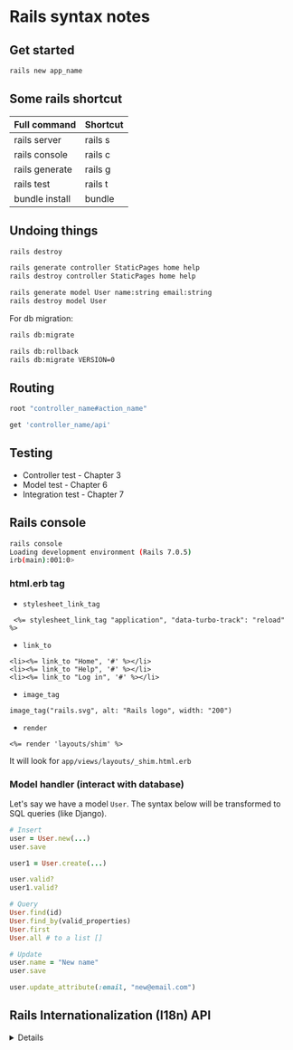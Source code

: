 # Rails syntax notes
## Get started
```bash
rails new app_name
```
## Some rails shortcut
| Full command      | Shortcut  |
| ----------------- | --------- |
| rails server      | rails s   |
| rails console     | rails c   |
| rails generate    | rails g   |
| rails test        | rails t   |
| bundle install    | bundle    |

## Undoing things
```bash
rails destroy
```
```bash
rails generate controller StaticPages home help
rails destroy controller StaticPages home help

rails generate model User name:string email:string
rails destroy model User
```
For db migration:
```bash
rails db:migrate

rails db:rollback
rails db:migrate VERSION=0
```
## Routing
```rb
root "controller_name#action_name"

get 'controller_name/api'
```

## Testing
- Controller test - Chapter 3
- Model test - Chapter 6
- Integration test - Chapter 7

## Rails console
```bash
rails console
Loading development environment (Rails 7.0.5)
irb(main):001:0>
```

### html.erb tag
- `stylesheet_link_tag`
```erb
 <%= stylesheet_link_tag "application", "data-turbo-track": "reload" %>
 ```
- `link_to`
```erb
<li><%= link_to "Home", '#' %></li>
<li><%= link_to "Help", '#' %></li>
<li><%= link_to "Log in", '#' %></li>
```
- `image_tag`
```erb
image_tag("rails.svg", alt: "Rails logo", width: "200")
```
- `render`
```erb
<%= render 'layouts/shim' %>
```
It will look for `app/views/layouts/_shim.html.erb`

### Model handler (interact with database)
Let's say we have a model `User`. The syntax below will be transformed
to SQL queries (like Django).
```rb
# Insert
user = User.new(...)
user.save

user1 = User.create(...)

user.valid?
user1.valid?

# Query
User.find(id)
User.find_by(valid_properties)
User.first
User.all # to a list []

# Update
user.name = "New name"
user.save

user.update_attribute(:email, "new@email.com")
```

## Rails Internationalization (I18n) API
<details>

### How it works
#### Overall architecture
- The public API of the i18n framework - a Ruby module with public methods that define how the library works
- A default backend (which is intentionally named Simple backend) that implements these methods
#### The public I18n API
The most important methods
```rb
translate # Lookup text translation
localize # Localize Date and Time objects to local formats
```
Alias...
```rb
I18n.t 'store.title'
I18n.l Time.now
```
There are also attribute readers and writers for the following attributes:
```rb
load_path                 # Announce your custom translation files
locale                    # Get and set the current locale
default_locale            # Get and set the default locale
available_locales         # Permitted locales available for the application
enforce_available_locales # Enforce locale permission (true or false)
exception_handler         # Use a different exception_handler
backend                   # Use a different backend
```
### Setup
#### Configure the i18n Module
The default `en.yml`
```yaml
en:
    hello: "Hello world"
```
This means, that in the :en locale, the key hello will map to the Hello world string. Every string inside Rails is internationalized in this way.


</details>
